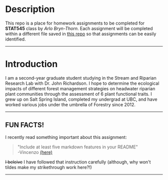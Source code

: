 # Description  
This repo is a place for homework assignments to be completed for **STAT545** class by *Arlo Bryn-Thorn*. Each assignment will be completed within a different file saved in [this repo](https://github.com/STAT545-UBC-hw-2019-20/stat545-hw-arlobrynthorn) so that assignments can be easily identified.
*****
# Introduction 
I am a second-year graduate student studying in the Stream and Riparian Research Lab with Dr. John Richardson. I hope to determine the ecological impacts of different forest management strategies on headwater riparian plant communities through the assessment of 6 plant functional traits. I grew up on Salt Spring Island, completed my undergrad at UBC, and have worked various jobs under the umbrella of Forestry since 2012.    
***** 
## FUN FACTS!
I recently read something important about this assignment:
> "Include at least five markdown features in your README"   
> -Vincenzo [(here)](https://stat545.stat.ubc.ca/evaluation/hw01/hw01/)

<s>I beleive</s> I have followed that instruction carefully (although, why won't tildes make my strikethrough work here?!)
*****

